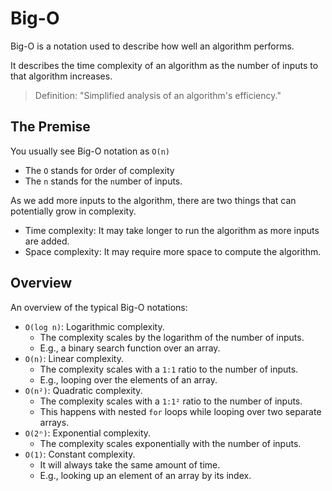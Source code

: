 # Big-O

Big-O is a notation used to describe how well an algorithm performs.  

It describes the time complexity of an algorithm as the number of inputs to that
algorithm increases.  

> Definition: "Simplified analysis of an algorithm's efficiency."

## The Premise
You usually see Big-O notation as `O(n)`

* The `O` stands for `O`rder of complexity 
* The `n` stands for the `n`umber of inputs.  

As we add more inputs to the algorithm, there are two things that can potentially
grow in complexity.

- Time complexity: It may take longer to run the algorithm as more inputs are added.  
- Space complexity: It may require more space to compute the algorithm.  


## Overview
An overview of the typical Big-O notations:

- `O(log n)`: Logarithmic complexity.  
    - The complexity scales by the logarithm of the number of inputs.  
    - E.g., a binary search function over an array.  
- `O(n)`: Linear complexity. 
    - The complexity scales with a `1:1` ratio to the number of inputs.  
    - E.g., looping over the elements of an array.  
- `O(n²)`: Quadratic complexity.  
    - The complexity scales with a `1:1²` ratio to the number of inputs.  
    - This happens with nested `for` loops while looping over two separate arrays.  
- `O(2ⁿ)`: Exponential complexity.  
    - The complexity scales exponentially with the number of inputs.  
- `O(1)`: Constant complexity.  
    - It will always take the same amount of time.  
    - E.g., looking up an element of an array by its index.  


